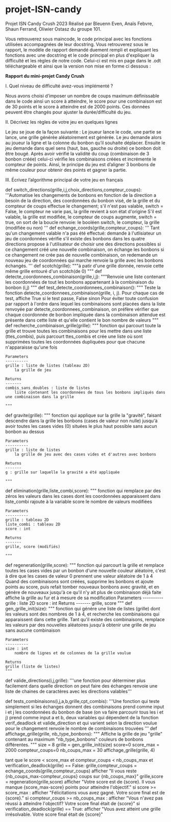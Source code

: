 # projet-ISN-candy
Projet ISN Candy Crush 2023
Réalisé par Bleuenn Even, Anaïs Febvre, Shaun Ferrand, Oliwier Ostasz du groupe 101.

Vous retrouverez sous maincode, le code principal avec les fonctions utilisées accompagnées de leur docstring.
Vous retrouverez sous le rapport, le modèle de rapport demandé duement rempli et expliquant les fonctions avec une docstring et le code principal en plus d'expliquer la difficulté et les règles de notre code. Celui-ci est mis en page dans le .odt téléchargeable et ainsi que la version non mise en forme ci dessous : 

**Rapport du mini-projet Candy Crush**

I.  Quel niveau de difficulté avez-vous implémenté ?

Nous avons choisi d’imposer un nombre de coups maximum définissable dans le code ainsi un score à atteindre, le score pour une combinaison est de 30 points et le score à atteindre est de 2000 points. Ces données peuvent être changés pour ajuster la durée/difficulté du jeu.

II.  Décrivez les règles de votre jeu en quelques lignes

Le jeu se joue de la façon suivante : 
Le joueur lance le code, une partie se lance, une grille générée aléatoirement est générée. Le jeu demande alors au joueur la ligne et la colonne du bonbon qu’il souhaite déplacer. Ensuite le jeu demande dans quel sens (haut, bas, gauche ou droite) ce bonbon doit être bougé. Après avoir vérifié la validité du coup (combinaison de 3 bonbon créée) celui-ci vérifie les combinaisons créées et incrémente le compteur de points.
Ainsi, le principe du jeu est d’aligner 3 bonbons de même couleur pour obtenir des points et gagner la partie.

III.  Écrivez l’algorithme principal de votre jeu en français

def switch_directions(grille,i,j,choix_directions,compteur_coups):
    '''Automatise les changements de bonbons en fonction de la direction
    a besoin de la direction, des coordonnées du bonbon visé, de la grille et du compteur de coups
    effectue le changement;
    s'il n'est pas valable, switch = False, le compteur ne varie pas, la grille revient à son état d'origine
    S'il est valable, la grille est modifiée, le compteur de coups augmente, switch = true, on sort de la boucle
    renvoie: le booléen switch, le compteur, la grille (modifiée ou non)
    '''
def echange_coords(grille,compteur_coups):
    '''
    Tant qu'un changement valable n'a pas été effectué:
    demande à l'utlisiateur un jeu de coordonnées
    vérifie s'il existe des bonbons dans les quatre directions
    propose à l'utilisateur de choisir une des directions possibles
    si ce changement créé une nouvelle combinaison, on échange les bonbons
    si ce changement ne crée pas de nouvelle combinaison, on redemande un nouveau jeu de coordonnées qui marche
    renvoie la grille avec les bonbons échangés.
    '''
def scotch(grille):
    """à patir d'une grille donnée, renvoie cette même grille entouré d'un scotch(de 0)
    """
def detecte_coordonnees_combinaison(grille,i,j):
    """Renvoie une liste contenant les coordonnées de tout
    les bonbons appartenant à la combinaison du bonbon (i,j)
    """
def test_detecte_coordonnees_combinaison():
    """
    Teste la fonction detecte_coordonnees_combinaison(grille, i, j).
    Pour chaque cas de test, affiche True si le test passe, False sinon
    Pour éviter toute confusion par rapport à l'ordre dans lequel les combinaisons sont placées dans
    la liste renvoyée par detecte_coordonnees_combinaison, on préfère vérifier que chaque coordonnée 
    de bonbon impliquée dans la combinaison attendue est présente dans cette liste et qu'elle contient 
    le bon nombre de valeurs
    """
def recherche_combinaison_grille(grille):
    """
    fonction qui parcourt toute la grille et trouve toutes les combinaisons pour les mettre dans une liste (ttes_combis), puis
    parcourt ttes_combis et crée une liste où sont supprimées toutes les coordonnées dupliquées pour que chacune n'apparaisse qu'une fois

    Parameters
    ----------
    grille : liste de listes (tableau 2D)
        la grille de jeu

    Returns
    -------
    combis_sans_doubles : liste de listes 
        liste contenant les coordonnées de tous les bonbons impliqués dans une combinaison dans la grille

    """
def gravite(grille):
    """
    fonction qui applique sur la grille la "gravité", faisant descendre dans la grille les bonbons (cases de valeur non nulle) jusqu'à avoir toutes les
    cases vides (0) situées le plus haut possible sans aucun bonbon au dessus

    Parameters
    ----------
    grille : liste de listes
        la grille de jeu avec des cases vides et d'autres avec bonbons

    Returns
    -------
    g : grille sur laquelle la gravité a été appliquée

    """
def elimination(grille,liste_combi,score):
    """
    fonction qui remplace par des zéros les valeurs dans les cases dont les 
    coordonnées apparaissent dans liste_combi
    rajoute à la variable score le nombre de valeurs modifiées
    
    Parameters
    ----------
    grille : tableau 2D
    liste_combi : tableau 2D
    score : int

    Returns
    -------
    grille, score (modifiés)

    """
def regeneration(grille,score):
    """
    fonction qui parcourt la grille et remplace toutes les cases vides par un 
    bonbon d'une nouvelle couleur aléatoire, c'est à dire que les cases de 
    valeur 0 prennent une valeur aléatoire de 1 à 4
    Quand des combinaisons sont créées, supprime les bonbons et ajoute points 
    au score, puis refait tomber nouveaux bonbons avec gravité, et en génère 
    de nouveaux jusqu'à ce qu'il n'y ait plus de combinaison déjà faite
    affiche la grille au fur et à mesure de sa modification
    Parameters
    ----------
    grille : liste 2D
    score : int
    Returns
    -------
    grille, score
    """
def gen_grille_init(size):
    """
    fonction qui génère une liste de listes (grille) dont les valeurs
    sont des nombres de 1 à 4, et recherche les combinaisons qui 
    apparaissent dans cette grille. Tant qu'il existe des combinaisons,
    remplace les valeurs par des nouvelles aléatoires jusqu'à obtenir
    une grille de jeu sans aucune combinaison
    
    Parameters
    ----------
    size : int
        nombre de lignes et de colonnes de la grille voulue
        
    Returns
    grille (liste de listes)
    """
def valide_directions(i,j,grille):
    '''une fonction pour déterminer plus facilement dans quelle direction on peut faire des échanges
    renvoie une liste de chaines de caractères avec les directions valables'''

def tests_combinaisons(i,j,a,b,grille,cpt_combis):
    '''Une fonction qui teste simplement si les échanges donnent des combinaisons
    prend comme input i et j les coordonnées du bonbon de base (on va faire parcourir tous les i et j)
    prend comme input a et b, deux variables qui dépendent de la fonction verif_deadlock et valide_direction et qui varient selon la direction voulue pour le changement
    renvoie le nombre de combinaisons trouvées
    '''
def affichage_grille(grille, nb_type_bonbons):
    """ Affiche la grille de jeu "grille" contenant au maximum "nb_type_bonbons" couleurs de bonbons différentes.
    """
size = 8
grille = gen_grille_init(size)
score=0
score_max = 2000
compteur_coups=0
nb_coups_max = 30
affichage_grille(grille, 4)

tant que le score < score_max et compteur_coups < nb_coups_max et verification_deadlock(grille) == False:
    grille,compteur_coups = echange_coords(grille,compteur_coups)
    afficher  "Il vous reste {nb_coups_max-compteur_coups} coups sur {nb_coups_max}"
    grille,score = regeneration(grille,score)
    afficher "Votre score est de {score}. Il vous manque {score_max-score} points pour atteindre l'objectif."
si score >= score_max :
    afficher "Félicitations vous avez gagné. Votre score final est de {score}."
si compteur_coups >= nb_coups_max :
    afficher "Vous n'avez pas réussi à atteindre l'objectif? Votre score final était de {score}"
si verification_deadlock(grille) == True:
    afficher "Vous avez atteint une grille irrésolvable. Votre score final était de {score}"

